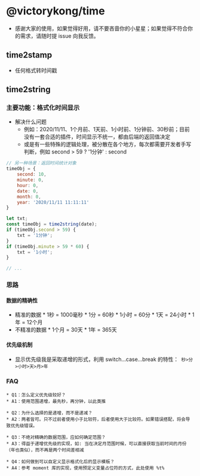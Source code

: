 # @victorykong/time

* 感谢大家的使用，如果觉得好用，请不要吝啬你的小星星；如果觉得不符合你的需求，请随时提 issue 向我反馈。

## time2stamp
* 任何格式转时间戳

## time2string
### 主要功能：格式化时间显示

* 解决什么问题
	* 例如：2020/11/11、1个月前、1天前、1小时前、1分钟前、30秒前；目前没有一套合适的插件，时间显示不统一，都由后端的返回值决定
	* 或是有一些特殊的逻辑处理，被分散在各个地方，每次都需要开发者手写判断，例如 second > 59 ? '1分钟' : second

```javascript
// 另一种场景：返回时间统计对象
timeObj = {
	second: 10,
	minute: 0,
	hour: 0,
	date: 0,
	month: 0,
	year: '2020/11/11 11:11:11'
}

let txt;
const timeObj = time2string(date);
if (timeObj.second > 59) {
	txt = '1分钟';
}
if (timeObj.minute > 59 * 60) {
	txt = '1小时';
}

// ...

```


### 思路

#### 数据的精确性

* 精准的数据
      * 1秒 = 1000毫秒
      * 1分 = 60秒
      * 1小时 = 60分
      * 1天 = 24小时
      * 1年 = 12个月
* 不精准的数据
      * 1个月 = 30天
      * 1年 = 365天

#### 优先级机制

* 显示优先级我是采取递增的形式，利用 switch...case...break 的特性：` 秒>分>小时>天>月>年`

### FAQ

```
* Q1：怎么定义优先级较好？
* A1：使用范围递增，最先秒，再分钟，以此类推* Q2：为什么选择的是递增，而不是递减？
* A2：两者皆可。只不过前者使用小于比较符，后者使用大于比较符。如果错误搭配，将会导致优先级错误。

* Q3：不绝对精确的数据范围，应如何确定范围？
* A3：得益于递增优先级的实现，如: 当在决定月范围时候，可以直接获取当前时间的月份（年也类似），而不再是两个时间差相减

* Q4：如何做到可以自定义显示格式化后的显示模板？
* A4：参考 moment 库的实现，使用预定义变量占位符的方式，此处使用 %t%
```


